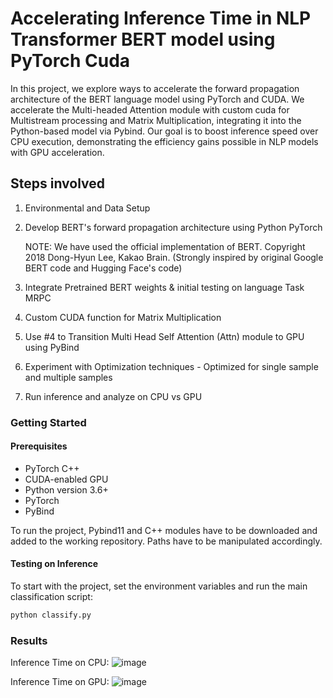 # Accelerating Inference Time in NLP Transformer BERT model using PyTorch Cuda

In this project, we explore ways to accelerate the forward propagation architecture of the BERT language model using PyTorch and CUDA. We accelerate the Multi-headed Attention module with custom cuda for Multistream processing and Matrix Multiplication, integrating it into the Python-based model via Pybind. Our goal is to boost inference speed over CPU execution, demonstrating the efficiency gains possible in NLP models with GPU acceleration.

## Steps involved
1. Environmental and Data Setup
2. Develop BERT's forward propagation architecture using Python PyTorch
   
   NOTE: We have used the official implementation of BERT.
   Copyright 2018 Dong-Hyun Lee, Kakao Brain.
   (Strongly inspired by original Google BERT code and Hugging Face's code)
   
4. Integrate Pretrained BERT weights & initial testing on language Task MRPC 
5. Custom CUDA function for Matrix Multiplication
6. Use #4 to Transition Multi Head Self Attention (Attn) module to GPU using PyBind
7. Experiment with Optimization techniques - Optimized for single sample and multiple samples 
8. Run inference and analyze on CPU vs GPU

### Getting Started

#### Prerequisites
- PyTorch C++ 
- CUDA-enabled GPU
- Python version 3.6+
- PyTorch
- PyBind

To run the project, Pybind11 and C++ modules have to be downloaded and added to the working repository. Paths have to be manipulated accordingly.

#### Testing on Inference
To start with the project, set the environment variables and run the main classification script:

```bash
python classify.py 

```
### Results 

Inference Time on CPU: 
![image](https://github.com/PriyanshBhatnagar/GPU_accelerated_BERT/assets/110881708/494750ea-8d76-4c61-b6b7-9e54589260ff)

Inference Time on GPU:
![image](https://github.com/PriyanshBhatnagar/GPU_accelerated_BERT/assets/110881708/91b1a8b6-ebed-4d2c-a388-981f72b0c082)
